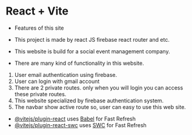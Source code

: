 # React + Vite
- Features of this site

    

- This project is made by react JS firebase react router and etc.

- This website is build for a social event management company.

- There are many kind of functionality in this website.

1. User email authentication using firebase.
2. User can login with gmail account
3. There are 2 private routes. only when you will login you can access these private routes.
4. This website specialized by firebase authentication system.
5. The navbar show active route so, user can easy to use this web site.




- [@vitejs/plugin-react](https://github.com/vitejs/vite-plugin-react/blob/main/packages/plugin-react/README.md) uses [Babel](https://babeljs.io/) for Fast Refresh
- [@vitejs/plugin-react-swc](https://github.com/vitejs/vite-plugin-react-swc) uses [SWC](https://swc.rs/) for Fast Refresh
